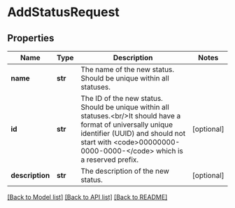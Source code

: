 # AddStatusRequest

## Properties
Name | Type | Description | Notes
------------ | ------------- | ------------- | -------------
**name** | **str** | The name of the new status. Should be unique within all statuses. | 
**id** | **str** | The ID of the new status. Should be unique within all statuses.&lt;br/&gt;It should have a format of universally unique identifier (UUID) and should not start with &lt;code&gt;00000000-0000-0000-&lt;/code&gt; which is a reserved prefix. | [optional] 
**description** | **str** | The description of the new status. | [optional] 

[[Back to Model list]](../README.md#documentation-for-models) [[Back to API list]](../README.md#documentation-for-api-endpoints) [[Back to README]](../README.md)


